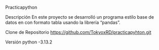 Practicapython


Descripción
En este proyecto se desarrolló un programa estilo base de datos en con formato tabla usando la librería “pandas”.


Clone de Repositorio
https://github.com/TokyoxRD/practicapyhton.git


Versión python
-3.13.2


